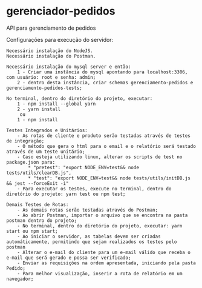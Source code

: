 # gerenciador-pedidos
API para gerenciamento de pedidos

Configurações para execução do servidor:

    Necessário instalação do NodeJS.
    Necessário instalação do Postman.

    Necessário instalação do mysql server e então:
        1 - Criar uma instância do mysql apontando para localhost:3306, com usuário: root e senha: admin;
        2 - dentro desta instância, criar schemas gerenciamento-pedidos e gerenciamento-pedidos-tests;

    No terminal, dentro do diretório do projeto, executar:
        1 - npm install --global yarn
        2 - yarn install
         ou
        1 - npm install

    Testes Integrados e Unitários:
        - As rotas de cliente e produto serão testadas através de testes de integração;
        - O método que gera o html para o email e o relatório será testado através de um teste unitário;
        - Caso esteja utilizando linux, alterar os scripts de test no package.json para:
            * "pretest": "export NODE_ENV=test&& node tests/utils/clearDB.js",
            * "test": "export NODE_ENV=test&& node tests/utils/initDB.js && jest --forceExit -i"
        - Para executar os testes, execute no terminal, dentro do diretório do projeto: yarn test ou npm test;

    Demais Testes de Rotas:
        - As demais rotas serão testadas através do Postman;
        - Ao abrir Postman, importar o arquivo que se encontra na pasta postman dentro do projeto;
        - No terminal, dentro do diretório do projeto, executar: yarn start ou npm start;
        - Ao iniciar o servidor, as tabelas devem ser criadas automáticamente, permitindo que sejam realizados os testes pelo postman
        - Alterar o e-mail do cliente para um e-mail válido que receba o e-mail que será gerado e possa ser verificado;
        - Enviar as requisições na ordem apresentada, iniciando pela pasta Pedido;
        - Para melhor visualização, inserir a rota de relatório em um navegador;
